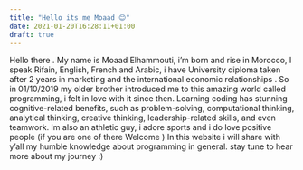 ```yaml
---
title: "Hello its me Moaad 😊"
date: 2021-01-20T16:28:11+01:00
draft: true
---
```

Hello there .
My name is Moaad Elhammouti, i’m born and rise in Morocco, I speak Rifain, English, French and Arabic, i have University diploma taken after 2 years in marketing and the international economic relationships .
So in 01/10/2019 my older brother introduced me to this amazing world called programming, i felt in love with it since then.
Learning coding has stunning cognitive-related benefits, such as problem-solving, computational thinking, analytical thinking, creative thinking, leadership-related skills, and even teamwork.
Im also an athletic guy, i adore sports and i do love positive people (if you are one of there Welcome )
In this website i will share with y’all my humble knowledge about programming in general.
stay tune to hear more about my journey :)
